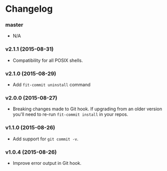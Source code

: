 # Changelog

### master
- N/A

### v2.1.1 (2015-08-31)
- Compatibility for all POSIX shells.

### v2.1.0 (2015-08-29)
- Add `fit-commit uninstall` command

### v2.0.0 (2015-08-27)
- Breaking changes made to Git hook. If upgrading from an older version you'll need to re-run `fit-commit install` in your repos.

### v1.1.0 (2015-08-26)
- Add support for `git commit -v`.

### v1.0.4 (2015-08-26)
- Improve error output in Git hook.
